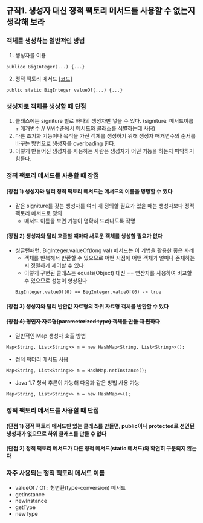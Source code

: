 ## 규칙1. 생성자 대신 정적 팩토리 메서드를 사용할 수 없는지 생각해 보라

### 객체를 생성하는 일반적인 방법
 1. 생성자를 이용
 ```
 publice BigInteger(...) {...}
 ```
 2. 정적 팩토리 메서드 [[코드]](https://github.com/Hyunhoo-Kwon/EffectiveJava/blob/master/Examples/src/chapter02/item01/BigInteger.java)
 ```
 public static BigInteger valueOf(...) {...}
 ```

### 생성자로 객체를 생성할 때 단점
 1. 클래스에는 signiture 별로 하나의 생성자만 넣을 수 있다. 
  (signiture: 메서드이름 + 매개변수 // VM수준에서 메서드와 클래스를 식별하는데 사용)
 2. 다른 초기화 기능이나 목적을 가진 객체를 생성하기 위해 생성자 매개변수의 순서를 바꾸는 방법으로 생성자를 overloading 한다.
 3. 이렇게 만들어진 생성자를 사용하는 사람은 생성자가 어떤 기능을 하는지 파악하기 힘들다.

### 정적 팩토리 메서드를 사용할 때 장점
#### (장점 1) 생성자와 달리 정적 팩토리 메서드는 메서드의 이름을 명명할 수 있다
 * 같은 signiture를 갖는 생성자를 여러 개 정의할 필요가 있을 때는 생성자보다 정적 팩토리 메서드로 정의
   * 메서드 이름을 보면 기능이 명확히 드러나도록 작명
 
#### (장점 2) 생성자와 달리 호출할 때마다 새로운 객체를 생성할 필요가 없다
 * 싱글턴패턴, BigInteger.valueOf(long val) 메서드는 이 기법을 활용한 좋은 사례
    * 객체를 반복해서 반환할 수 있으므로 어떤 시점에 어떤 객체가 얼마나 존재하는지 정밀하게 제어할 수 있다
    * 이렇게 구현된 클래스는 equals(Object) 대신 == 연산자를 사용하여 비교할 수 있으므로 성능이 향상된다
    ```
    BigInteger.valueOf(0) == BigInteger.valueOf(0) -> true
    ```

#### (장점 3) 생성자와 달리 반환값 자료형의 하위 자료형 객체를 반환할 수 있다

#### ~~(장점 4) 형인자 자료형(parameterized type) 객체를 만들 때 편하다~~
 * 일반적인 Map 생성자 호출 방법
 ```
 Map<String, List<String>> m = new HashMap<String, List<String>>();
 ```
 * 정적 팩터리 메서드 사용
 ```
 Map<String, List<String>> m = HashMap.netInstance();
 ```
 * Java 1.7 형식 추론이 가능해 다음과 같은 방법 사용 가능
 ```
 Map<String, List<String>> m = new HashMap<>();
 ```

### 정적 팩토리 메서드를 사용할 때 단점
#### (단점 1) 정적 팩토리 메서드만 있는 클래스를 만들면, public이나 protected로 선언된 생성자가 없으므로 하위 클래스를 만들 수 없다

#### (단점 2) 정적 팩토리 메서드가 다른 정적 메서드(static 메서드)와 확연히 구분되지 않는다

### 자주 사용되는 정적 팩토리 메서드 이름
 * valueOf / Of : 형변환(type-conversion) 메서드
 * getInstance
 * newInstance
 * getType
 * newType
